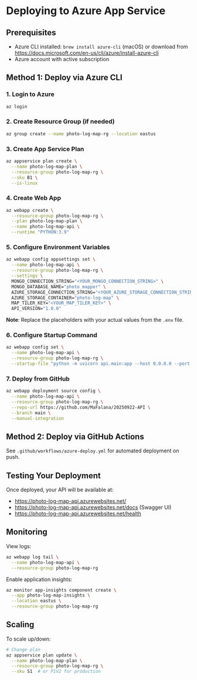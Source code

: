
# Deploying to Azure App Service

## Prerequisites
- Azure CLI installed: `brew install azure-cli` (macOS) or download from https://docs.microsoft.com/en-us/cli/azure/install-azure-cli
- Azure account with active subscription

## Method 1: Deploy via Azure CLI

### 1. Login to Azure
```bash
az login
```

### 2. Create Resource Group (if needed)
```bash
az group create --name photo-log-map-rg --location eastus
```

### 3. Create App Service Plan
```bash
az appservice plan create \
  --name photo-log-map-plan \
  --resource-group photo-log-map-rg \
  --sku B1 \
  --is-linux
```

### 4. Create Web App
```bash
az webapp create \
  --resource-group photo-log-map-rg \
  --plan photo-log-map-plan \
  --name photo-log-map-api \
  --runtime "PYTHON:3.9"
```

### 5. Configure Environment Variables
```bash
az webapp config appsettings set \
  --name photo-log-map-api \
  --resource-group photo-log-map-rg \
  --settings \
  MONGO_CONNECTION_STRING="<YOUR_MONGO_CONNECTION_STRING>" \
  MONGO_DATABASE_NAME="photo_mapper" \
  AZURE_STORAGE_CONNECTION_STRING="<YOUR_AZURE_STORAGE_CONNECTION_STRING>" \
  AZURE_STORAGE_CONTAINER="photo-log-map" \
  MAP_TILER_KEY="<YOUR_MAP_TILER_KEY>" \
  API_VERSION="1.0.0"
```

**Note**: Replace the placeholders with your actual values from the `.env` file.

### 6. Configure Startup Command
```bash
az webapp config set \
  --name photo-log-map-api \
  --resource-group photo-log-map-rg \
  --startup-file "python -m uvicorn api.main:app --host 0.0.0.0 --port 8000"
```

### 7. Deploy from GitHub
```bash
az webapp deployment source config \
  --name photo-log-map-api \
  --resource-group photo-log-map-rg \
  --repo-url https://github.com/MaFalana/20250922-API \
  --branch main \
  --manual-integration
```

## Method 2: Deploy via GitHub Actions

See `.github/workflows/azure-deploy.yml` for automated deployment on push.

## Testing Your Deployment

Once deployed, your API will be available at:
- https://photo-log-map-api.azurewebsites.net/
- https://photo-log-map-api.azurewebsites.net/docs (Swagger UI)
- https://photo-log-map-api.azurewebsites.net/health

## Monitoring

View logs:
```bash
az webapp log tail \
  --name photo-log-map-api \
  --resource-group photo-log-map-rg
```

Enable application insights:
```bash
az monitor app-insights component create \
  --app photo-log-map-insights \
  --location eastus \
  --resource-group photo-log-map-rg
```

## Scaling

To scale up/down:
```bash
# Change plan
az appservice plan update \
  --name photo-log-map-plan \
  --resource-group photo-log-map-rg \
  --sku S1  # or P1V2 for production
```
